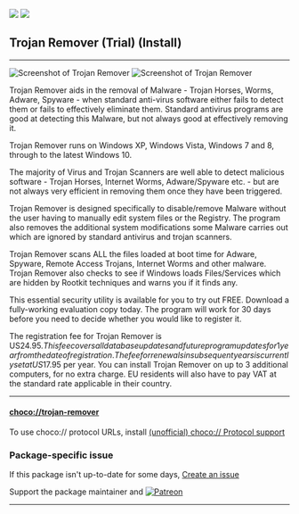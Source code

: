 [![](https://img.shields.io/chocolatey/v/trojan-remover?color=green&label=trojan-remover)](https://chocolatey.org/packages/trojan-remover) [![](https://img.shields.io/chocolatey/dt/trojan-remover)](https://chocolatey.org/packages/trojan-remover)

## Trojan Remover (Trial) (Install)

---

![Screenshot of Trojan Remover](http://www.simplysup.com/tremover/images/screen1_small.png)
![Screenshot of Trojan Remover](http://www.simplysup.com/tremover/images/scanshot_small.png)	


 	 	 	
 
Trojan Remover aids in the removal of Malware - Trojan Horses, Worms, Adware, Spyware - when standard anti-virus software either fails to detect them or fails to effectively eliminate them. Standard antivirus programs are good at detecting this Malware, but not always good at effectively removing it.

 

Trojan Remover runs on Windows XP, Windows Vista, Windows 7 and 8, through to the latest Windows 10.

The majority of Virus and Trojan Scanners are well able to detect malicious software - Trojan Horses, Internet Worms, Adware/Spyware etc. - but are not always very efficient in removing them once they have been triggered. 

Trojan Remover is designed specifically to disable/remove Malware without the user having to manually edit system files or the Registry. The program also removes the additional system modifications some Malware carries out which are ignored by standard antivirus and trojan scanners.

 

Trojan Remover scans ALL the files loaded at boot time for Adware, Spyware, Remote Access Trojans, Internet Worms and other malware. Trojan Remover also checks to see if Windows loads Files/Services which are hidden by Rootkit techniques and warns you if it finds any.

This essential security utility is available for you to try out FREE. Download a fully-working evaluation copy today. The program will work for 30 days before you need to decide whether you would like to register it.

The registration fee for Trojan Remover is US$24.95. This fee covers all database updates and future program updates for 1 year from the date of registration. The fee for renewals in subsequent years is currently set at US$17.95 per year. You can install Trojan Remover on up to 3 additional computers, for no extra charge. EU residents will also have to pay VAT at the standard rate applicable in their country.

---

#### [choco://trojan-remover](choco://trojan-remover)
To use choco:// protocol URLs, install [(unofficial) choco:// Protocol support ](https://chocolatey.org/packages/choco-protocol-support)

### Package-specific issue
If this package isn't up-to-date for some days, [Create an issue](https://github.com/tunisiano187/Chocolatey-packages/issues/new/choose)

Support the package maintainer and [![Patreon](https://cdn.jsdelivr.net/gh/tunisiano187/Chocolatey-packages@d15c4e19c709e7148588d4523ffc6dd3cd3c7e5e/icons/patreon.png)](https://www.patreon.com/tunisiano)

---

